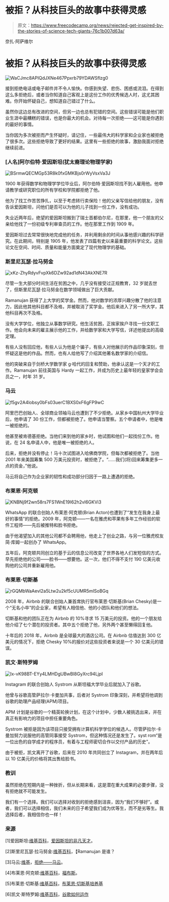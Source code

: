 # 被拒？从科技巨头的故事中获得灵感

> 原文：<https://www.freecodecamp.org/news/rejected-get-inspired-by-the-stories-of-science-tech-giants-76c1b007d63a/>

奈扎·阿萨维尔

# 被拒？从科技巨头的故事中获得灵感

![WaCJmc8APIQdJXNe467Ppxrb79YDAWSflzg0](img/6bb4b658c2bcf8426580e5bc19eace0e.png)

接到拒绝电话或电子邮件并不令人愉快。你感到失望、悲伤、困惑或流泪。在得到这么多拒绝后，或者当你知道自己客观上是这份工作的优秀候选人时，这尤其困难。你开始怀疑自己，想知道自己错过了什么。

虽然你这边总有改进的空间，但另一边也总有犯错的空间。这些错误可能是他们职业生涯中最糟糕的错误，也是你最大的机会。对待每一次拒绝——这可能是你遇到的最好的事情。

当你因为多次被拒而产生怀疑时，请记住，一些最伟大的科学家和企业家也被拒绝了很多次。这些拒绝导致了更好的结果。这里有一些拒绝的故事，激励我面对拒绝继续前进。

### [人名]阿尔伯特·爱因斯坦(犹太裔理论物理学家)

![BSrmwQECMGp53R8k0fxGMKBjs0rWyVsxVa3J](img/816afe036aaaf909ac03ca717a55c308.png)

1900 年获得数学和物理学学位毕业后，阿尔伯特·爱因斯坦找不到人雇用他。他申请教学或研究职位的所有学校和学院都拒绝了他。

他为了找工作苦苦挣扎，以至于考虑转行卖保险！他的父亲写信给他的朋友，没有告诉爱因斯坦，问他们是否可以为他的儿子找到一份工作，没有成功。

失业近两年后，绝望的爱因斯坦搬到了瑞士首都伯尔尼，在那里，他一个朋友的父亲给他找了一份初级专利审查员的工作。他在那里工作到 1909 年。

爱因斯坦过去常常很快地完成他的任务，并利用剩余的时间从事他感兴趣的科学研究。在此期间，特别是 1905 年，他发表了四篇有史以来最重要的科学论文。这些论文在空间、时间、质量和能量方面奠定了现代物理学的基础。

### 斯里尼瓦瑟·拉马努金

![xKz-ZhyRdyvFvpXk6DZw92ad1dN43AkXNE7R](img/f00ecd19c1be87af22d297579ef5780e.png)

尽管一生大部分时间生活在贫困之中，几乎没有接受过正规教育，32 岁就去世了，但斯里尼瓦瑟·拉马努金在数学领域做出了巨大贡献。

Ramanujan 获得了上大学的奖学金。然而，他对数学的浓厚兴趣分散了他的注意力，因此他其他科目都不及格，并被取消了奖学金。他后来进入了另一所大学，其他科目再次不及格。

没有大学学位，他独立从事数学研究。他生活贫困，正挨家挨户寻找一份文职工作。他会向未来的雇主展示他的工作，并给数学家和大学写信，详述他提出的高级定理。

有些人没有回应他，有些人认为他是个骗子，有些人对他展示的作品印象深刻，但怀疑这是他的作品。然而，也有人给他写了介绍其他著名数学家的介绍信。

他的突破来自于剑桥大学数学家 g·哈代的回复和赞助，他承认这是一个天才的工作。Ramanujan 前往英国与 Hardy 一起工作，并成为历史上最年轻的皇家学会会员之一，时年 31 岁。

### 马云

![f5gv2A4lobsy0bFs03uerC1BXS0xF6gFP9wC](img/9ab4a9a8f9f8ed114a5d66f8ef6771f7.png)

阿里巴巴创始人、全球商业领袖马云也遭到了不少拒绝。从家乡中国杭州大学毕业后，他申请了 30 份工作，但都被拒绝了。他申请当警察。五个申请者中，他是唯一被拒绝的。

他甚至被肯德基拒绝。当他们来到他的家乡时，他试图和他们一起找份工作。他说，在 24 名申请人中，他是唯一被拒绝的人。

后来，拒绝并没有停止！马十次试图进入哈佛商学院，但每次都被拒绝了。当他 2001 年来美国筹集 500 万美元投资时，被拒绝了。“……我们(将)回来筹集更多一点的资金，”他说。

马云将自己作为企业家的韧性和成功部分归因于一路上遭遇的拒绝。

### 布莱恩·阿克顿

![KNBNj9f2wn58rs7FS1WnE19I62h2vl6GKVi3](img/b681f4b314c9fa7a00835e2830752d3f.png)

WhatsApp 的联合创始人布莱恩·阿克顿(Brian Acton)也遭到了“发生在我身上最好的事情”的拒绝。2009 年，阿克顿——一名在雅虎和苹果有多年工作经验的软件工程师——先后被推特和脸书拒绝。

由于他渴望加入的其他公司都不会聘用他，他走上了创业之路，与另一位雅虎校友简·库姆一起创办了 WhatsApp。

五年后，阿克顿共同创立的基于云的信息公司改变了世界各地人们发短信的方式。早先拒绝他的公司——脸书——想要他。这一次，他们不得不支付 190 亿美元收购他的公司并重新雇用他。

### 布莱恩·切斯基

![rGQMbWaAevl2a5Ltw2u2kf5cUUMR5mlSoBGq](img/48dffc31b45950d74e6da2d2b6639636.png)

2008 年，Airbnb 的联合创始人兼首席执行官布莱恩·切斯基(Brian Chesky)是一个“无名小卒”的企业家，希望有人相信他、他的小团队和他们的想法。

切斯基和他的团队正在为 Airbnb 的 10%寻求 15 万美元的投资。他的一个朋友给他介绍了七个潜在的投资者。其中五个拒绝了他，另外两个甚至懒得回复他。

十年后的 2018 年，Airbnb 是全球最大的酒店公司。在 Airbnb 估值达到 300 亿美元的情况下，拒绝 Chesky 10%的报价对这些投资者来说是一个 30 亿美元的错误。

### 凯文·斯特罗姆

![Ix-vK98BT-EYy4LMHDgUBwBl8GyXrc94LjpI](img/e5949da638a083c85429cf59bc338aab.png)

Instagram 的联合创始人 Systrom 从斯坦福大学毕业后就加入了谷歌。

他曾与谷歌高管萨拉尔·卡曼加共事，后者对 Systrom 印象深刻，并希望将他调到谷歌的助理产品经理(APM)项目。

APM 计划是谷歌的一个精英轮换计划，在这个计划中，少数人被挑选出来，并在真正有影响力的项目中担任重要角色。

Systrom 被拒是因为该项目只接受拥有计算机科学学位的候选人。尽管萨拉尔·卡曼加努力说服他的高管同事接受 Systrom，但这种情况还是发生了。syst rom“是一位出色的自学成才的程序员，有着与工程师密切合作以交付产品的历史”。

由于被拒，凯文离开了谷歌，后来在 2010 年共同创立了 Instagram，并在两年后以 10 亿美元的价格将其出售给脸书。

### 教训

虽然拒绝在短期内是一种挫折，但从长期来看，这是潜在重大成果的必要步骤，没有拒绝就不可能发生。

我们有一个选择。我们可以选择对收到的拒绝感到沮丧，因为“我们不够好”。或者，我们可以选择相信，我们未来的日子希望我们成为优等生，而不是劣等生。我选择后者，我相信你也一样！

### 来源

[1]爱因斯坦:[维基百科](https://en.wikipedia.org/wiki/Albert_Einstein)，[爱因斯坦的非凡天才](https://www.youtube.com/watch?v=Uvpw6Jh1WGQ)。

[2]斯里尼瓦瑟·拉马努金:[维基百科](https://en.wikipedia.org/wiki/Srinivasa_Ramanujan)，【Ramanujan 是谁？

[3]马云:[维基](https://en.wikipedia.org/wiki/Jack_Ma)，[拒绝——马云](https://www.youtube.com/watch?v=2baJreTbMvs)。

[4]布莱恩·阿克顿:[维基百科](https://en.wikipedia.org/wiki/Brian_Acton)，[福布斯](https://www.forbes.com/sites/georgeanders/2014/02/19/he-wanted-a-job-facebook-said-no-in-a-3-billion-mistake/#bdd2cf852441)。

[5]布莱恩·切斯基:[维基百科](https://en.wikipedia.org/wiki/Brian_Chesky)，[布莱恩·切斯基培养基](https://medium.com/@bchesky/7-rejections-7d894cbaa084)

[6]凯文·斯特罗姆:[维基百科](https://en.wikipedia.org/wiki/Kevin_Systrom)，[谷歌如何运作](https://books.google.ca/books?id=fEJ0AwAAQBAJ&printsec=frontcover&source=gbs_ge_summary_r&cad=0#v=onepage&q&f=false)